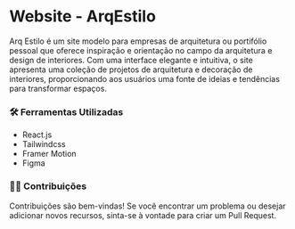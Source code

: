 # Website - ArqEstilo

Arq Estilo é um site modelo para empresas de arquitetura ou portifólio pessoal que oferece inspiração e orientação no campo da arquitetura e design de interiores. Com uma interface elegante e intuitiva, o site apresenta uma coleção de projetos de arquitetura e decoração de interiores, proporcionando aos usuários uma fonte de ideias e tendências para transformar espaços.

### 🛠 Ferramentas Utilizadas

- React.js
- Tailwindcss
- Framer Motion
- Figma

### 🤝🏻 Contribuições

Contribuições são bem-vindas! Se você encontrar um problema ou desejar adicionar novos recursos, sinta-se à vontade para criar um Pull Request.
